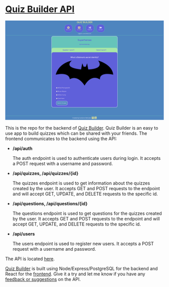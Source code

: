 # [Quiz Builder API](https://quiz-builder-cdd.herokuapp.com)

![Quiz Builder Question](src/images/quiz_question.png)

This is the repo for the backend of [Quiz Builder](https://quiz-builder-client.vercel.app). Quiz Builder is an easy to use app to build quizzes which can be shared with your friends. The frontend communicates to the backend using the API:

-   **/api/auth**

    The auth endpoint is used to authenticate users during login. It accepts a POST request with a username and password.

-   **/api/quizzes, /api/quizzes/{id}**

    The quizzes endpoint is used to get information about the quizzes created by the user. It accepts GET and POST requests to the endpoint and will accept GET, UPDATE, and DELETE requests to the specific id.

-   **/api/questions, /api/questions/{id}**

    The questions endpoint is used to get questions for the quizzes created by the user. It accepts GET and POST requests to the endpoint and will accept GET, UPDATE, and DELETE requests to the specific id.

-   **/api/users**

    The users endpoint is used to register new users. It accepts a POST request with a username and password.

The API is located [here](https://quiz-builder-cdd.herokuapp.com).

[Quiz Builder](https://quiz-builder-client.vercel.app) is built using Node/Express/PostgreSQL for the backend and React for the [frontend](https://github.com/camdecoster/quiz-builder-client). Give it a try and let me know if you have any [feedback or suggestions](https://github.com/camdecoster/quiz-builder-api/issues) on the API.
